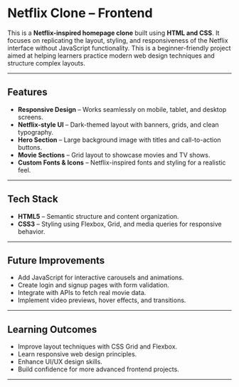 #  Netflix Clone – Frontend

This is a **Netflix-inspired homepage clone** built using **HTML and CSS**. It focuses on replicating the layout, styling, and responsiveness of the Netflix interface without JavaScript functionality. This is a beginner-friendly project aimed at helping learners practice modern web design techniques and structure complex layouts.

---

##  Features
- **Responsive Design** – Works seamlessly on mobile, tablet, and desktop screens.
- **Netflix-style UI** – Dark-themed layout with banners, grids, and clean typography.
- **Hero Section** – Large background image with titles and call-to-action buttons.
- **Movie Sections** – Grid layout to showcase movies and TV shows.
- **Custom Fonts & Icons** – Netflix-inspired fonts and styling for a realistic feel.

---

##  Tech Stack
- **HTML5** – Semantic structure and content organization.
- **CSS3** – Styling using Flexbox, Grid, and media queries for responsive behavior.

---

##  Future Improvements
- Add JavaScript for interactive carousels and animations.
- Create login and signup pages with form validation.
- Integrate with APIs to fetch real movie data.
- Implement video previews, hover effects, and transitions.

---

##  Learning Outcomes
- Improve layout techniques with CSS Grid and Flexbox.
- Learn responsive web design principles.
- Enhance UI/UX design skills.
- Build confidence for more advanced frontend projects.

---
